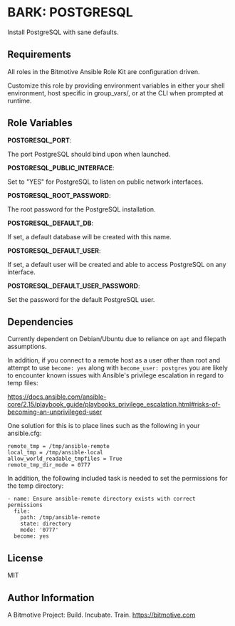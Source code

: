 BARK: POSTGRESQL
=========

Install PostgreSQL with sane defaults.

Requirements
------------

All roles in the Bitmotive Ansible Role Kit are configuration driven.

Customize this role by providing environment variables in either your
shell environment, host specific in group_vars/, or at the CLI when
prompted at runtime. 

Role Variables
--------------

**POSTGRESQL_PORT**:

The port PostgreSQL should bind upon when launched.

**POSTGRESQL_PUBLIC_INTERFACE**:

Set to "YES" for PostgreSQL to listen on public network interfaces.

**POSTGRESQL_ROOT_PASSWORD**:

The root password for the PostgreSQL installation.

**POSTGRESQL_DEFAULT_DB**:

If set, a default database will be created with this name.

**POSTGRESQL_DEFAULT_USER**:

If set, a default user will be created and able to access
PostgreSQL on any interface.

**POSTGRESQL_DEFAULT_USER_PASSWORD**:

Set the password for the default PostgreSQL user.

Dependencies
------------

Currently dependent on Debian/Ubuntu due to reliance on `apt` and filepath 
assumptions. 

In addition, if you connect to a remote host as a user other than root and 
attempt to use `become: yes` along with `become_user: postgres` you are
likely to encounter known issues with Ansible's privilege escalation
in regard to temp files:

https://docs.ansible.com/ansible-core/2.15/playbook_guide/playbooks_privilege_escalation.html#risks-of-becoming-an-unprivileged-user

One solution for this is to place lines such as the following in your ansible.cfg: 
```
remote_tmp = /tmp/ansible-remote
local_tmp = /tmp/ansible-local
allow_world_readable_tmpfiles = True
remote_tmp_dir_mode = 0777
```

In addition, the following included task is needed to set the permissions for the temp directory: 

```
- name: Ensure ansible-remote directory exists with correct permissions
  file:
    path: /tmp/ansible-remote
    state: directory
    mode: '0777'
  become: yes 
```


License
-------

MIT

Author Information
------------------

A Bitmotive Project: Build. Incubate. Train.
https://bitmotive.com 
